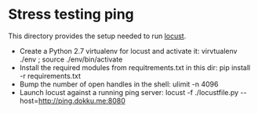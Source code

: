 # Stress testing ping

This directory provides the setup needed to run  [locust](http://locust.io).

 * Create a Python 2.7 virtualenv for locust and activate it: virvtualenv ./env ; source ./env/bin/activate
 * Install the required modules from requitrements.txt in this dir: pip install -r requirements.txt
 * Bump the number of open handles in the shell: ulimit -n 4096
 * Launch locust against a running ping server: locust -f ./locustfile.py --host=http://ping.dokku.me:8080
 


